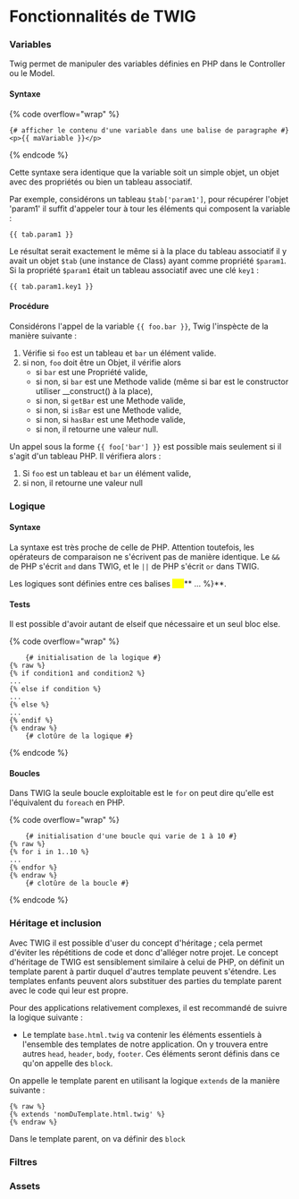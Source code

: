 # Fonctionnalités de TWIG

### Variables

Twig permet de manipuler des variables définies en PHP dans le Controller ou le Model.&#x20;

#### Syntaxe

{% code overflow="wrap" %}
```twig
{# afficher le contenu d'une variable dans une balise de paragraphe #}
<p>{{ maVariable }}</p>
```
{% endcode %}

Cette syntaxe sera identique que la variable soit un simple objet, un objet avec des propriétés ou bien un tableau associatif.

Par exemple, considérons un tableau `$tab['param1']`, pour récupérer l'objet 'param1' il suffit d'appeler tour à tour les éléments qui composent la variable :&#x20;

```twig
{{ tab.param1 }}
```

Le résultat serait exactement le même si à la place du tableau associatif il y avait un objet `$tab` (une instance de Class) ayant comme propriété `$param1`. \
Si la propriété `$param1` était un tableau associatif avec une clé `key1` :&#x20;

```
{{ tab.param1.key1 }}
```

#### Procédure&#x20;

Considérons l'appel de la variable `{{ foo.bar }}`, Twig l'inspècte de la manière suivante :&#x20;

1. Vérifie si `foo` est un tableau et `bar` un élément valide.
2. si non, `foo` doit être un Objet, il vérifie alors&#x20;
   * si `bar` est une Propriété valide,
   * si non, si `bar` est une Methode valide (même si bar est le constructor utiliser \_\_construct() à la place),
   * si non, si `getBar` est une Methode valide,
   * si non, si `isBar` est une Methode valide,
   * si non, si `hasBar` est une Methode valide,
   * si non, il retourne une valeur null.

Un appel sous la forme `{{ foo['bar'] }}` est possible mais seulement si il s'agit d'un tableau PHP. Il vérifiera alors :&#x20;

1. Si `foo` est un tableau et `bar` un élément valide,
2. si non, il retourne une valeur null

### Logique

#### Syntaxe

La syntaxe est très proche de celle de PHP. Attention toutefois, les opérateurs de comparaison ne s'écrivent pas de manière identique. Le `&&` de PHP s'écrit `and` dans TWIG, et le `||` de PHP s'écrit `or` dans TWIG.

Les logiques sont définies entre ces balises <mark style="color:yellow;">**\{%**</mark>** ... **<mark style="color:yellow;">**%\}**</mark>.

#### Tests

Il est possible d'avoir autant de elseif que nécessaire et un seul bloc else.

{% code overflow="wrap" %}
```twig
    {# initialisation de la logique #}
{% raw %}
{% if condition1 and condition2 %}
...
{% else if condition %}
...
{% else %}
...
{% endif %}
{% endraw %}
    {# clotûre de la logique #}
```
{% endcode %}

#### Boucles

Dans TWIG la seule boucle exploitable est le `for` on peut dire qu'elle est l'équivalent du `foreach` en PHP.

{% code overflow="wrap" %}
```twig
    {# initialisation d'une boucle qui varie de 1 à 10 #}
{% raw %}
{% for i in 1..10 %}
...
{% endfor %}
{% endraw %}
    {# clotûre de la boucle #}
```
{% endcode %}



### Héritage et inclusion

Avec TWIG il est possible d'user du concept d'héritage ; cela permet d'éviter les répétitions de code et donc d'alléger notre projet. Le concept d'héritage de TWIG est sensiblement similaire à celui de PHP, on définit un template parent à partir duquel d'autres template peuvent s'étendre. Les templates enfants peuvent alors substituer des parties du template parent avec le code qui leur est propre.

Pour des applications relativement complexes, il est recommandé de suivre la logique suivante :&#x20;

* Le template `base.html.twig` va contenir les éléments essentiels à l'ensemble des templates de notre application. On y trouvera entre autres `head`, `header`, `body`, `footer`. Ces éléments seront définis dans ce qu'on appelle des `block`.

On appelle le template parent en utilisant la logique `extends` de la manière suivante :&#x20;

```twig
{% raw %}
{% extends 'nomDuTemplate.html.twig' %}
{% endraw %}
```

Dans le template parent, on va définir des `block`&#x20;

### Filtres

### Assets



